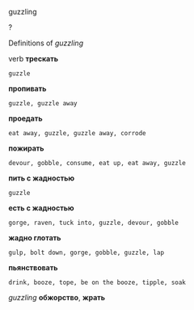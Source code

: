 guzzling

?


Definitions of _guzzling_

verb
**трескать**

    guzzle
**пропивать**

    guzzle, guzzle away
**проедать**

    eat away, guzzle, guzzle away, corrode
**пожирать**

    devour, gobble, consume, eat up, eat away, guzzle
**пить с жадностью**

    guzzle
**есть с жадностью**

    gorge, raven, tuck into, guzzle, devour, gobble
**жадно глотать**

    gulp, bolt down, gorge, gobble, guzzle, lap
**пьянствовать**

    drink, booze, tope, be on the booze, tipple, soak

_guzzling_
**обжорство**, **жрать**